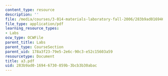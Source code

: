 ```yaml
---
content_type: resource
description: ''
file: /media/courses/3-014-materials-laboratory-fall-2006/283b9ad016946730859b3bcb3b30abac_a3.pdf
file_type: application/pdf
learning_resource_types:
- Labs
ocw_type: OCWFile
parent_title: Labs
parent_type: CourseSection
parent_uid: 178a3f23-79e5-2e6c-90c3-e52c15603a59
resourcetype: Document
title: a3.pdf
uid: 283b9ad0-1694-6730-859b-3bcb3b30abac
---
```

